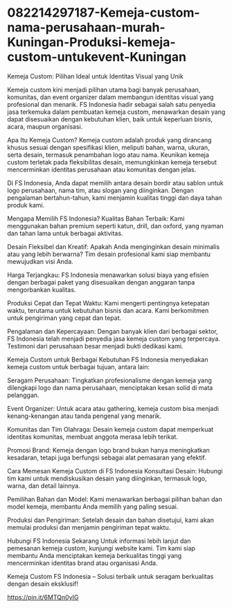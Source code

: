 # 082214297187-Kemeja-custom-nama-perusahaan-murah-Kuningan-Produksi-kemeja-custom-untukevent-Kuningan
Kemeja Custom: Pilihan Ideal untuk Identitas Visual yang Unik

Kemeja custom kini menjadi pilihan utama bagi banyak perusahaan, komunitas, dan event organizer dalam membangun identitas visual yang profesional dan menarik. FS Indonesia hadir sebagai salah satu penyedia jasa terkemuka dalam pembuatan kemeja custom, menawarkan desain yang dapat disesuaikan dengan kebutuhan klien, baik untuk keperluan bisnis, acara, maupun organisasi.

Apa Itu Kemeja Custom?
Kemeja custom adalah produk yang dirancang khusus sesuai dengan spesifikasi klien, meliputi bahan, warna, ukuran, serta desain, termasuk penambahan logo atau nama. Keunikan kemeja custom terletak pada fleksibilitas desain, memungkinkan kemeja tersebut mencerminkan identitas perusahaan atau komunitas dengan jelas.

Di FS Indonesia, Anda dapat memilih antara desain bordir atau sablon untuk logo perusahaan, nama tim, atau slogan yang diinginkan. Dengan pengalaman bertahun-tahun, kami menjamin kualitas tinggi dan daya tahan produk kami.

Mengapa Memilih FS Indonesia?
Kualitas Bahan Terbaik: Kami menggunakan bahan premium seperti katun, drill, dan oxford, yang nyaman dan tahan lama untuk berbagai aktivitas.

Desain Fleksibel dan Kreatif: Apakah Anda menginginkan desain minimalis atau yang lebih berwarna? Tim desain profesional kami siap membantu mewujudkan visi Anda.

Harga Terjangkau: FS Indonesia menawarkan solusi biaya yang efisien dengan berbagai paket yang disesuaikan dengan anggaran tanpa mengorbankan kualitas.

Produksi Cepat dan Tepat Waktu: Kami mengerti pentingnya ketepatan waktu, terutama untuk kebutuhan bisnis dan acara. Kami berkomitmen untuk pengiriman yang cepat dan tepat.

Pengalaman dan Kepercayaan: Dengan banyak klien dari berbagai sektor, FS Indonesia telah menjadi penyedia jasa kemeja custom yang terpercaya. Testimoni dari perusahaan besar menjadi bukti dedikasi kami.

Kemeja Custom untuk Berbagai Kebutuhan
FS Indonesia menyediakan kemeja custom untuk berbagai tujuan, antara lain:

Seragam Perusahaan: Tingkatkan profesionalisme dengan kemeja yang dilengkapi logo dan nama perusahaan, menciptakan kesan solid di mata pelanggan.

Event Organizer: Untuk acara atau gathering, kemeja custom bisa menjadi kenang-kenangan atau tanda pengenal yang menarik.

Komunitas dan Tim Olahraga: Desain kemeja custom dapat memperkuat identitas komunitas, membuat anggota merasa lebih terikat.

Promosi Brand: Kemeja dengan logo brand bukan hanya meningkatkan kesadaran, tetapi juga berfungsi sebagai alat pemasaran yang efektif.

Cara Memesan Kemeja Custom di FS Indonesia
Konsultasi Desain: Hubungi tim kami untuk mendiskusikan desain yang diinginkan, termasuk logo, warna, dan detail lainnya.

Pemilihan Bahan dan Model: Kami menawarkan berbagai pilihan bahan dan model kemeja, membantu Anda memilih yang paling sesuai.

Produksi dan Pengiriman: Setelah desain dan bahan disetujui, kami akan memulai produksi dan menjamin pengiriman tepat waktu.

Hubungi FS Indonesia Sekarang
Untuk informasi lebih lanjut dan pemesanan kemeja custom, kunjungi website kami. Tim kami siap membantu Anda menciptakan kemeja berkualitas tinggi yang mencerminkan identitas brand atau organisasi Anda.

Kemeja Custom FS Indonesia – Solusi terbaik untuk seragam berkualitas dengan desain eksklusif!

https://pin.it/6MTQn0yIG

